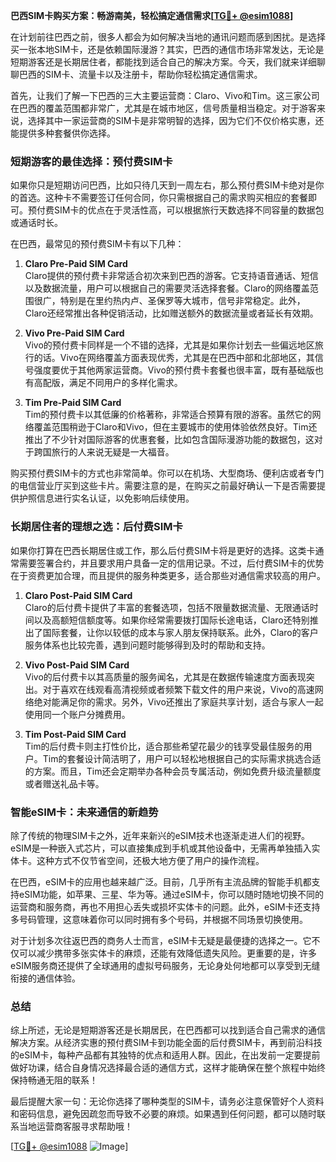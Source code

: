 **巴西SIM卡购买方案：畅游南美，轻松搞定通信需求[[TG💪+ @esim1088](https://t.me/s/esim1088)]**

在计划前往巴西之前，很多人都会为如何解决当地的通讯问题而感到困扰。是选择买一张本地SIM卡，还是依赖国际漫游？其实，巴西的通信市场非常发达，无论是短期游客还是长期居住者，都能找到适合自己的解决方案。今天，我们就来详细聊聊巴西的SIM卡、流量卡以及注册卡，帮助你轻松搞定通信需求。

首先，让我们了解一下巴西的三大主要运营商：Claro、Vivo和Tim。这三家公司在巴西的覆盖范围都非常广，尤其是在城市地区，信号质量相当稳定。对于游客来说，选择其中一家运营商的SIM卡是非常明智的选择，因为它们不仅价格实惠，还能提供多种套餐供你选择。

### **短期游客的最佳选择：预付费SIM卡**

如果你只是短期访问巴西，比如只待几天到一周左右，那么预付费SIM卡绝对是你的首选。这种卡不需要签订任何合同，你只需根据自己的需求购买相应的套餐即可。预付费SIM卡的优点在于灵活性高，可以根据旅行天数选择不同容量的数据包或通话时长。

在巴西，最常见的预付费SIM卡有以下几种：

1. **Claro Pre-Paid SIM Card**  
   Claro提供的预付费卡非常适合初次来到巴西的游客。它支持语音通话、短信以及数据流量，用户可以根据自己的需要灵活选择套餐。Claro的网络覆盖范围很广，特别是在里约热内卢、圣保罗等大城市，信号非常稳定。此外，Claro还经常推出各种促销活动，比如赠送额外的数据流量或者延长有效期。

2. **Vivo Pre-Paid SIM Card**  
   Vivo的预付费卡同样是一个不错的选择，尤其是如果你计划去一些偏远地区旅行的话。Vivo在网络覆盖方面表现优秀，尤其是在巴西中部和北部地区，其信号强度要优于其他两家运营商。Vivo的预付费卡套餐也很丰富，既有基础版也有高配版，满足不同用户的多样化需求。

3. **Tim Pre-Paid SIM Card**  
   Tim的预付费卡以其低廉的价格著称，非常适合预算有限的游客。虽然它的网络覆盖范围稍逊于Claro和Vivo，但在主要城市的使用体验依然良好。Tim还推出了不少针对国际游客的优惠套餐，比如包含国际漫游功能的数据包，这对于跨国旅行的人来说无疑是一大福音。

购买预付费SIM卡的方式也非常简单。你可以在机场、大型商场、便利店或者专门的电信营业厅买到这些卡片。需要注意的是，在购买之前最好确认一下是否需要提供护照信息进行实名认证，以免影响后续使用。

### **长期居住者的理想之选：后付费SIM卡**

如果你打算在巴西长期居住或工作，那么后付费SIM卡将是更好的选择。这类卡通常需要签署合约，并且要求用户具备一定的信用记录。不过，后付费SIM卡的优势在于资费更加合理，而且提供的服务种类更多，适合那些对通信需求较高的用户。

1. **Claro Post-Paid SIM Card**  
   Claro的后付费卡提供了丰富的套餐选项，包括不限量数据流量、无限通话时间以及高额短信额度等。如果你经常需要拨打国际长途电话，Claro还特别推出了国际套餐，让你以较低的成本与家人朋友保持联系。此外，Claro的客户服务体系也比较完善，遇到问题时能够得到及时的帮助和支持。

2. **Vivo Post-Paid SIM Card**  
   Vivo的后付费卡以其高质量的服务闻名，尤其是在数据传输速度方面表现突出。对于喜欢在线观看高清视频或者频繁下载文件的用户来说，Vivo的高速网络绝对能满足你的需求。另外，Vivo还推出了家庭共享计划，适合与家人一起使用同一个账户分摊费用。

3. **Tim Post-Paid SIM Card**  
   Tim的后付费卡则主打性价比，适合那些希望花最少的钱享受最佳服务的用户。Tim的套餐设计简洁明了，用户可以轻松地根据自己的实际需求挑选合适的方案。而且，Tim还会定期举办各种会员专属活动，例如免费升级流量额度或者赠送礼品卡等。

### **智能eSIM卡：未来通信的新趋势**

除了传统的物理SIM卡之外，近年来新兴的eSIM技术也逐渐走进人们的视野。eSIM是一种嵌入式芯片，可以直接集成到手机或其他设备中，无需再单独插入实体卡。这种方式不仅节省空间，还极大地方便了用户的操作流程。

在巴西，eSIM卡的应用也越来越广泛。目前，几乎所有主流品牌的智能手机都支持eSIM功能，如苹果、三星、华为等。通过eSIM卡，你可以随时随地切换不同的运营商和服务商，再也不用担心丢失或损坏实体卡的问题。此外，eSIM卡还支持多号码管理，这意味着你可以同时拥有多个号码，并根据不同场景切换使用。

对于计划多次往返巴西的商务人士而言，eSIM卡无疑是最便捷的选择之一。它不仅可以减少携带多张实体卡的麻烦，还能有效降低遗失风险。更重要的是，许多eSIM服务商还提供了全球通用的虚拟号码服务，无论身处何地都可以享受到无缝衔接的通信体验。

### **总结**

综上所述，无论是短期游客还是长期居民，在巴西都可以找到适合自己需求的通信解决方案。从经济实惠的预付费SIM卡到功能全面的后付费SIM卡，再到前沿科技的eSIM卡，每种产品都有其独特的优点和适用人群。因此，在出发前一定要提前做好功课，结合自身情况选择最合适的通信方式，这样才能确保在整个旅程中始终保持畅通无阻的联系！

最后提醒大家一句：无论你选择了哪种类型的SIM卡，请务必注意保管好个人资料和密码信息，避免因疏忽而导致不必要的麻烦。如果遇到任何问题，都可以随时联系当地运营商客服寻求帮助哦！

[[TG💪+ @esim1088](https://t.me/s/esim1088) ![Image](https://i.postimg.cc/4NQfJmqS/Snipaste-2025-05-13-00-14-12.png)]